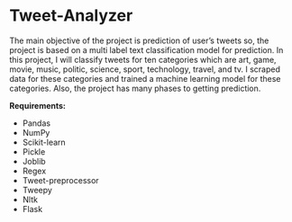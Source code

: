 # Tweet-Analyzer

The main objective of the project is prediction of user’s tweets so, the project is based on a multi label text classification model for prediction. In this project, I will classify tweets for ten categories which are art, game, movie, music, politic, science, sport, technology, travel, and tv. I scraped data for these categories and trained a machine learning model for these categories. Also, the project has many phases to getting prediction.   

**Requirements:**
-	Pandas
-	NumPy
-	Scikit-learn
-	Pickle
-	Joblib
-	Regex
-	Tweet-preprocessor
-	Tweepy
-	Nltk
-	Flask

